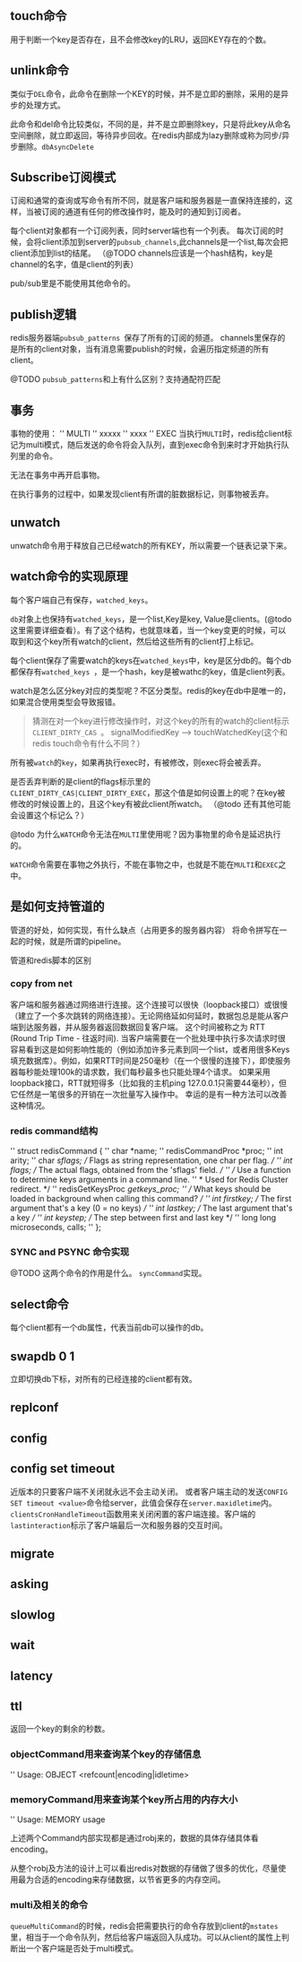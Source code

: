## touch命令
用于判断一个key是否存在，且不会修改key的LRU，返回KEY存在的个数。

## unlink命令
类似于`DEL`命令，此命令在删除一个KEY的时候，并不是立即的删除，采用的是异步的处理方式。

此命令和del命令比较类似，不同的是，并不是立即删除key，只是将此key从命名空间删除，就立即返回，等待异步回收。在redis内部成为lazy删除或称为同步/异步删除。`dbAsyncDelete`

## Subscribe订阅模式
订阅和通常的查询或写命令有所不同，就是客户端和服务器是一直保持连接的，这样，当被订阅的通道有任何的修改操作时，能及时的通知到订阅者。

每个client对象都有一个订阅列表，同时server端也有一个列表。
每次订阅的时候，会将client添加到server的`pubsub_channels`,此channels是一个list,每次会把client添加到list的结尾。 （@TODO channels应该是一个hash结构，key是channel的名字，值是client的列表）

pub/sub里是不能使用其他命令的。



## publish逻辑
redis服务器端`pubsub_patterns `保存了所有的订阅的频道。
channels里保存的是所有的client对象，当有消息需要publish的时候，会遍历指定频道的所有client。

@TODO `pubsub_patterns`和上有什么区别？支持通配符匹配

## 事务
事物的使用：
'' MULTI
'' xxxxx
'' xxxx
'' EXEC
当执行`MULTI`时，redis给client标记为multi模式，随后发送的命令将会入队列，直到exec命令到来时才开始执行队列里的命令。

无法在事务中再开启事物。

在执行事务的过程中，如果发现client有所谓的脏数据标记，则事物被丢弃。

## unwatch
unwatch命令用于释放自己已经watch的所有KEY，所以需要一个链表记录下来。

## watch命令的实现原理
每个客户端自己有保存，`watched_keys`。

`db`对象上也保持有`watched_keys`，是一个list,Key是key, Value是clients。(@todo这里需要详细查看）。有了这个结构，也就意味着，当一个key变更的时候，可以取到和这个key所有watch的client，然后给这些所有的client打上标记。

每个client保存了需要watch的keys在`watched_keys`中，key是区分db的。每个db都保存有`watched_keys `，是一个hash，key是被wathc的key，值是client列表。

watch是怎么区分key对应的类型呢？不区分类型。redis的key在db中是唯一的，如果混合使用类型会导致报错。

> 猜测在对一个key进行修改操作时，对这个key的所有的watch的client标示`CLIENT_DIRTY_CAS `。
> signalModifiedKey —\> touchWatchedKey(这个和redis touch命令有什么不同？）

所有被`watch`的`key`，如果再执行exec时，有被修改，则exec将会被丢弃。

是否丢弃判断的是client的flags标示里的`CLIENT_DIRTY_CAS|CLIENT_DIRTY_EXEC`，那这个值是如何设置上的呢？在key被修改的时候设置上的，且这个key有被此client所watch。
（@todo 还有其他可能会设置这个标记么？）

@todo 为什么`WATCH`命令无法在`MULTI`里使用呢？因为事物里的命令是延迟执行的。

`WATCH`命令需要在事物之外执行，不能在事物之中，也就是不能在`MULTI`和`EXEC`之中。

## 是如何支持管道的
管道的好处，如何实现，有什么缺点（占用更多的服务器内容）
将命令拼写在一起的时候，就是所谓的pipeline。


管道和redis脚本的区别

### copy from net
客户端和服务器通过网络进行连接。这个连接可以很快（loopback接口）或很慢（建立了一个多次跳转的网络连接）。无论网络延如何延时，数据包总是能从客户端到达服务器，并从服务器返回数据回复客户端。
这个时间被称之为 RTT (Round Trip Time - 往返时间). 当客户端需要在一个批处理中执行多次请求时很容易看到这是如何影响性能的（例如添加许多元素到同一个list，或者用很多Keys填充数据库）。例如，如果RTT时间是250毫秒（在一个很慢的连接下），即使服务器每秒能处理100k的请求数，我们每秒最多也只能处理4个请求。
如果采用loopback接口，RTT就短得多（比如我的主机ping 127.0.0.1只需要44毫秒），但它任然是一笔很多的开销在一次批量写入操作中。
幸运的是有一种方法可以改善这种情况。

### redis command结构
'' struct redisCommand {
''     char *name;
''     redisCommandProc *proc;
''     int arity;
''     char *sflags; /* Flags as string representation, one char per flag. */
''     int flags;    /* The actual flags, obtained from the 'sflags' field. */
''     /* Use a function to determine keys arguments in a command line.
''      * Used for Redis Cluster redirect. */
''     redisGetKeysProc *getkeys_proc;
''     /* What keys should be loaded in background when calling this command? */
''     int firstkey; /* The first argument that's a key (0 = no keys) */
''     int lastkey;  /* The last argument that's a key */
''     int keystep;  /* The step between first and last key */
''     long long microseconds, calls;
'' };

### SYNC and PSYNC 命令实现
@TODO 这两个命令的作用是什么。
`syncCommand`实现。



## select命令
每个client都有一个db属性，代表当前db可以操作的db。

## swapdb 0 1
立即切换db下标，对所有的已经连接的client都有效。

## replconf
## config
## config set timeout
近版本的只要客户端不关闭就永远不会主动关闭。
或者客户端主动的发送`CONFIG SET timeout <value>`命令给server，此值会保存在`server.maxidletime`内。
`clientsCronHandleTimeout`函数用来关闭闲置的客户端连接。客户端的`lastinteraction`标示了客户端最后一次和服务器的交互时间。
## migrate
## asking
## slowlog
## wait
## latency

## ttl
返回一个key的剩余的秒数。


### objectCommand用来查询某个key的存储信息
'' Usage: OBJECT <refcount|encoding|idletime> <key>

### memoryCommand用来查询某个key所占用的内存大小
'' Usage: MEMORY usage <key>

上述两个Command内部实现都是通过robj来的，数据的具体存储具体看encoding。

从整个robj及方法的设计上可以看出redis对数据的存储做了很多的优化，尽量使用最为合适的encoding来存储数据，以节省更多的内存空间。

### multi及相关的命令
`queueMultiCommand`的时候，redis会把需要执行的命令存放到client的`mstates`里，相当于一个命令队列，然后给客户端返回入队成功。可以从client的属性上判断出一个客户端是否处于multi模式。
